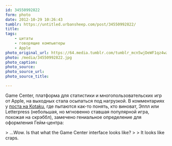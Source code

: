 ```yaml
---
id: 34550992822
form: photo
date: 2012-10-29 10:26:43
tumblr: https://untitled.urbansheep.com/post/34550992822/
title:
tags:
    - цитаты
    - говорящие компьютеры
    - Apple
photo_original_url: https://64.media.tumblr.com/tumblr_mcn5wjDeWF1qz4wzio1_1280.jpg
photo: /media/34550992822.jpg
photo_caption: 
photo_source:
photo_source_url:
photo_source_title:

---
```


<p>Game Center, платформа для статистики и многопользовательских игр от Apple, на выходных стала осыпаться под нагрузкой. В комментариях у <a href="http://kotaku.com/5955318/apples-game-center-seems-to-be-malfunctioning-today-blame-letterpress">поста на Kotaku</a>, где пытаются как-то понять, кто виноват, Эппл или Letterpress (небольшая, но мгновенно ставшая популярной игра, похожая на скрэббл), замечено гениальное определение для оформления Гейм-центра:</p>

<p>&gt; …Wow. Is that what the Game Center interface looks like?
&gt;
&gt; It looks like craps.</p>
